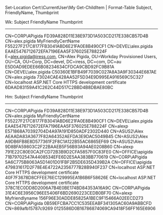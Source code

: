 ﻿
Set-Location Cert:\CurrentUser\My
Get-ChildItem | Format-Table Subject, FriendlyName, Thumbprint

Wk:
Subject                                                                                                                  FriendlyName                               Thumbprint
-------                                                                                                                  ------------                               ----------
CN=CORP\APigida                                                                                                                                                     FD39A828D11E38E973D1A503CD217E338CB57D4B
CN=alex.pigida                                                                                                           MyFriendlyCertName                         F55227F217C8177FB3041ABD6E21FA0E8B490CF1
CN=DEVEL\alex.pigida                                                                                                                                                EAAE5476712672EFA7196EAA5F376025E788224F
E=alex.pigida@iress.com, CN=Alex Pigida, OU=Workday Provisioned Users, OU=CA, OU=Corp, DC=devel, DC=iress, DC=com, DC=au                                            E5D0AD9EDEE66B08234634CFDCA9CBD92FC9B81A
CN=DEVEL\alex.pigida                                                                                                                                                C50360E1BFB49F7039C027A8A3A9F30344E687AE
CN=alex.pigida                                                                                                                                                      73024CAE428AA52F5D34E9D995EA916569C5C327
CN=localhost                                                                                                             ASP.NET Core HTTPS development certificate 6DAAD83159A41C262C44D517C2BBD4B8DBAE80BC


Hm:
Subject              FriendlyName                               Thumbprint
-------              ------------                               ----------
CN=CORP\APigida                                                 FD39A828D11E38E973D1A503CD217E338CB57D4B
CN=alex.pigida       MyFriendlyCertName                         F55227F217C8177FB3041ABD6E21FA0E8B490CF1
CN=DEVEL\alex.pigida                                            EAAE5476712672EFA7196EAA5F376025E788224F
CN=alexp                                                        E571868A70392704D4A97A191D850ADF2302D440
CN=ASUS2\Alex                                                   AEAADA83A3677F82A64352AEFDA3E9DAC5049B45
CN=ASUS2\Alex                                                   A9DB6FB8E8D577361F2F8C1A122B55AC6865EF69
CN=ASUS2\Alex                                                   9D8BFA59803C2F22BAAEB5F56B93A94AE0208B60
CN=alexp                                                        791E22C80E0CA2FCD72B3B9D2CFA5857F0C83FE0
CN=OFFICE\apigida                                               71B79702547A4408534EFE6D2E5AA383BB770619
CN=CORP\APigida                                                 5A6C775B8063A5D1401D01FBF2B5DE635D439B2A
CN=OFFICE\apigida                                               479831617D2F78E4E4722A2356777B28B940F237
CN=localhost         ASP.NET Core HTTPS development certificate 40F7F3678D8CFFEE76EC129995EA1B6B6F58626E
CN=localhost         ASP.NET Core HTTPS development certificate 378C1EC0DD8D2006A7B4E0BE174BD84353A16A9C
CN=CORP\APigida                                                 31E4C6E3956C96EE5406F6BD2690223CEDB0BF70
CN=alexp             Myfriendlyname                             156F96E30ADDE85825A1BEC9F15466A02EECD273
CN=CORP\APigida                                                 0B59EFCBA7CC1C535EEABF341305AC60A9ABBCFD
CN=869afb15787c9269                                             0125586D0B16786874069CA9418F56FF165E6906
